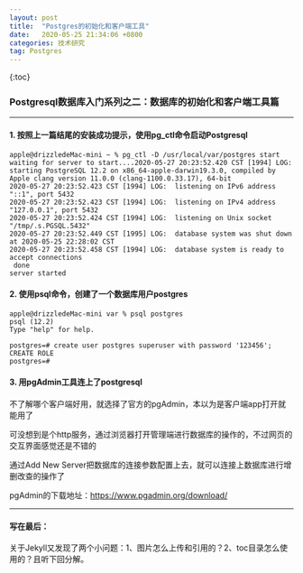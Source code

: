 ```yaml
---
layout: post
title:  "Postgres的初始化和客户端工具"
date:   2020-05-25 21:34:06 +0800
categories: 技术研究
tag: Postgres
---
```


{:toc}

### Postgresql数据库入门系列之二：数据库的初始化和客户端工具篇
---

#### 1. 按照上一篇结尾的安装成功提示，使用pg_ctl命令启动Postgresql

```shell
apple@drizzledeMac-mini ~ % pg_ctl -D /usr/local/var/postgres start
waiting for server to start....2020-05-27 20:23:52.420 CST [1994] LOG:  starting PostgreSQL 12.2 on x86_64-apple-darwin19.3.0, compiled by Apple clang version 11.0.0 (clang-1100.0.33.17), 64-bit
2020-05-27 20:23:52.423 CST [1994] LOG:  listening on IPv6 address "::1", port 5432
2020-05-27 20:23:52.423 CST [1994] LOG:  listening on IPv4 address "127.0.0.1", port 5432
2020-05-27 20:23:52.424 CST [1994] LOG:  listening on Unix socket "/tmp/.s.PGSQL.5432"
2020-05-27 20:23:52.449 CST [1995] LOG:  database system was shut down at 2020-05-25 22:28:02 CST
2020-05-27 20:23:52.458 CST [1994] LOG:  database system is ready to accept connections
 done
server started
```

#### 2. 使用psql命令，创建了一个数据库用户postgres

```shell
apple@drizzledeMac-mini var % psql postgres
psql (12.2)
Type "help" for help.

postgres=# create user postgres superuser with password '123456';
CREATE ROLE
postgres=#
```
#### 3. 用pgAdmin工具连上了postgresql

不了解哪个客户端好用，就选择了官方的pgAdmin，本以为是客户端app打开就能用了

可没想到是个http服务，通过浏览器打开管理端进行数据库的操作的，不过网页的交互界面感觉还是不错的

通过Add New Server把数据库的连接参数配置上去，就可以连接上数据库进行增删改查的操作了

pgAdmin的下载地址：<https://www.pgadmin.org/download/>

---
#### 写在最后：

关于Jekyll又发现了两个小问题：1、图片怎么上传和引用的？2、toc目录怎么使用的？且听下回分解。
